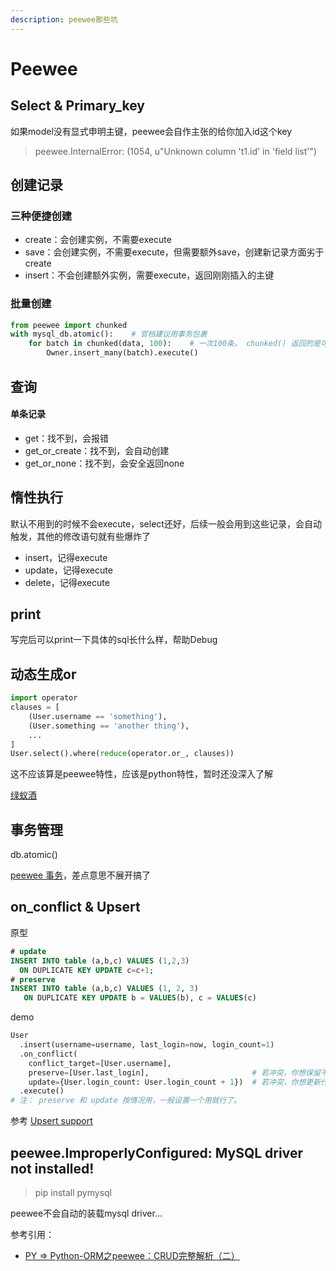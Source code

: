 ```yaml
---
description: peewee那些坑
---
```


# Peewee

## Select & Primary\_key

如果model没有显式申明主键，peewee会自作主张的给你加入id这个key

> peewee.InternalError: \(1054, u"Unknown column 't1.id' in 'field list'"\)

## 创建记录

### 三种便捷创建

* create：会创建实例，不需要execute
* save：会创建实例，不需要execute，但需要额外save，创建新记录方面劣于create
* insert：不会创建额外实例，需要execute，返回刚刚插入的主键

### 批量创建

```python
from peewee import chunked
with mysql_db.atomic():    # 官档建议用事务包裹
    for batch in chunked(data, 100):    # 一次100条， chunked() 返回的是可迭代对象
        Owner.insert_many(batch).execute()
```

## 查询

#### 单条记录

* get：找不到，会报错
* get\_or\_create：找不到，会自动创建
* get\_or\_none：找不到，会安全返回none

## 惰性执行

默认不用到的时候不会execute，select还好，后续一般会用到这些记录，会自动触发，其他的修改语句就有些爆炸了

* insert，记得execute
* update，记得execute
* delete，记得execute

## print

写完后可以print一下具体的sql长什么样，帮助Debug

## 动态生成or

```python
import operator
clauses = [
    (User.username == 'something'),
    (User.something == 'another thing'),
    ...
]
User.select().where(reduce(operator.or_, clauses))
```

这不应该算是peewee特性，应该是python特性，暂时还没深入了解

[绿蚁酒](https://stackoverflow.com/questions/22238194/python-peewee-dynamically-or-clauses)

## 事务管理

db.atomic\(\)

[peewee 事务](https://www.cnblogs.com/miaojiyao/articles/5235738.html)，差点意思不展开搞了

## on\_conflict & Upsert

原型

```sql
# update
INSERT INTO table (a,b,c) VALUES (1,2,3)
  ON DUPLICATE KEY UPDATE c=c+1;
# preserve
INSERT INTO table (a,b,c) VALUES (1, 2, 3)
   ON DUPLICATE KEY UPDATE b = VALUES(b), c = VALUES(c)
```

demo

```python
User
  .insert(username=username, last_login=now, login_count=1)
  .on_conflict(
    conflict_target=[User.username],
    preserve=[User.last_login],                       # 若冲突，你想保留不变的字段
    update={User.login_count: User.login_count + 1})  # 若冲突，你想更新什么
  .execute()
# 注： preserve 和 update 按情况用，一般设置一个用就行了。
```

参考 [Upsert support](https://github.com/coleifer/peewee/issues/1307)

## peewee.ImproperlyConfigured: MySQL driver not installed!

> pip install pymysql

peewee不会自动的装载mysql driver...

参考引用：

* [PY =&gt; Python-ORM之peewee：CRUD完整解析（二）](https://segmentfault.com/a/1190000020265522)



